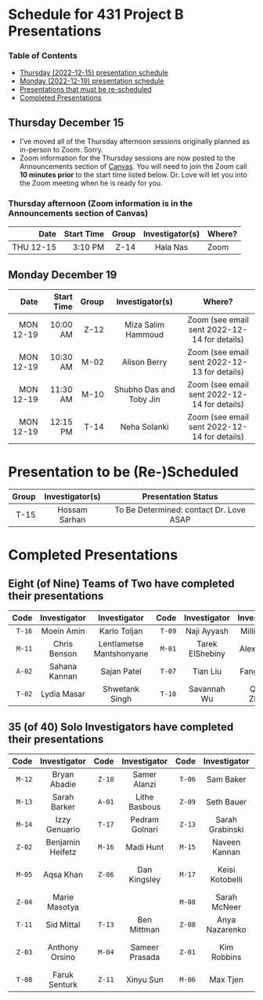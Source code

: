 # Schedule for 431 Project B Presentations

### Table of Contents

- [Thursday (2022-12-15) presentation schedule](#thursday-december-15)
- [Monday (2022-12-19) presentation schedule](#monday-december-19)
- [Presentations that must be re-scheduled](#presentations-to-be-re-scheduled)
- [Completed Presentations](#completed-presentations)

## Thursday December 15

- I've moved all of the Thursday afternoon sessions originally planned as in-person to Zoom. Sorry.
- Zoom information for the Thursday sessions are now posted to the Announcements section of [Canvas](https://canvas.case.edu/). You will need to join the Zoom call **10 minutes prior** to the start time listed below. Dr. Love will let you into the Zoom meeting when he is ready for you.

### Thursday afternoon (Zoom information is in the Announcements section of Canvas)

Date | Start Time | Group | Investigator(s) | Where?
----: | ----: | ----: | :-----------------------------: | :----------------
THU 12-15 | 3:10 PM | Z-14 | Hala Nas | Zoom

## Monday December 19

Date | Start Time | Group | Investigator(s) | Where?
----: | ----: | ----: | :-----------------------------: | :----------------:
MON 12-19 | 10:00 AM | Z-12 | Miza Salim Hammoud | Zoom (see email sent 2022-12-14 for details)
MON 12-19 | 10:30 AM | M-02 | Alison Berry | Zoom (see email sent 2022-12-13 for details)
MON 12-19 | 11:30 AM | M-10 | Shubho Das and Toby Jin | Zoom (see email sent 2022-12-14 for details)
MON 12-19 | 12:15 PM | T-14 | Neha Solanki | Zoom (see email sent 2022-12-14 for details)

# Presentation to be (Re-)Scheduled

Group | Investigator(s) | Presentation Status
----: | :-----------------------------: | :--------------------: 
T-15 | Hossam Sarhan | To Be Determined: contact Dr. Love ASAP

# Completed Presentations

## Eight (of Nine) Teams of Two have completed their presentations

Code | Investigator | Investigator | Code | Investigator | Investigator
---: | :-----: | :-----: | ---: | :-----: | :-----:
`T-16` | Moein Amin | Karlo Toljan | `T-09` | Naji Ayyash | Millie Zhou
`M-11` | Chris Benson | Lentlametse Mantshonyane | `M-01` | Tarek ElShebiny | Alex Gurgis
`A-02` | Sahana Kannan | Sajan Patel | `T-07` | Tian Liu | Fang Wang
`T-02` | Lydia Masar | Shwetank Singh | `T-10` | Savannah Wu | Qihao Zhang 

## 35 (of 40) Solo Investigators have completed their presentations

Code | Investigator | Code | Investigator | Code | Investigator | Code | Investigator 
---: | :-----: | ---: | :-----: | ---: | :-----: | ---: | :-----: 
`M-12` | Bryan Abadie | `Z-10` | Samer Alanzi | `T-06` | Sam Baker | `Z-07` | Jules Joel Bakhos 
`M-13` | Sarah Barker | `A-01` | Lithe Basbous | `Z-09` | Seth Bauer | `Z-05` | Yinglun Geng 
`M-14` | Izzy Genuario | `T-17` | Pedram Golnari | `Z-13` | Sarah Grabinski | `T-12` | Katie Hassett 
`Z-02` | Benjamin Heifetz | `M-16` | Madi Hunt | `M-15` | Naveen Kannan | `T-01` | Rupleen Kaur
`M-05` | Aqsa Khan | `Z-06` | Dan Kingsley | `M-17` | Keisi Kotobelli | `T-03` | Valeria Martinez Tenorio 
`Z-04` | Marie Masotya | | | `M-08` | Sarah McNeer | `T-04` | Emiko Miller | 
`T-11` | Sid Mittal | `T-13` | Ben Mittman | `Z-08` | Anya Nazarenko | `M-03` | An Nguyen 
`Z-03` | Anthony Orsino | `M-04` | Sameer Prasada | `Z-01` | Kim Robbins | `M-09` | Samuel Rodgers-Melnick 
`T-08` | Faruk Senturk | `Z-11` | Xinyu Sun | `M-06` | Max Tjen | `T-05` | Meredith Zhang 

